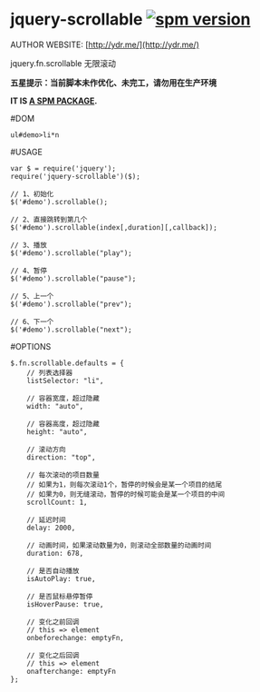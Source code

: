 # jquery-scrollable [![spm version](http://spmjs.io/badge/jquery-scrollable)](http://spmjs.io/package/jquery-scrollable)

AUTHOR WEBSITE: [http://ydr.me/](http://ydr.me/)

jquery.fn.scrollable 无限滚动

**五星提示：当前脚本未作优化、未完工，请勿用在生产环境**

__IT IS [A SPM PACKAGE](http://spmjs.io/package/jquery-scrollable).__



#DOM
```
ul#demo>li*n
```



#USAGE
```
var $ = require('jquery');
require('jquery-scrollable')($);

// 1、初始化
$('#demo').scrollable();

// 2、直接跳转到第几个
$('#demo').scrollable(index[,duration][,callback]);

// 3、播放
$('#demo').scrollable("play");

// 4、暂停
$('#demo').scrollable("pause");

// 5、上一个
$('#demo').scrollable("prev");

// 6、下一个
$('#demo').scrollable("next");
```



#OPTIONS
```
$.fn.scrollable.defaults = {
    // 列表选择器
    listSelector: "li",

    // 容器宽度，超过隐藏
    width: "auto",

    // 容器高度，超过隐藏
    height: "auto",

    // 滚动方向
    direction: "top",

    // 每次滚动的项目数量
    // 如果为1，则每次滚动1个，暂停的时候会是某一个项目的结尾
    // 如果为0，则无缝滚动，暂停的时候可能会是某一个项目的中间
    scrollCount: 1,

    // 延迟时间
    delay: 2000,

    // 动画时间，如果滚动数量为0，则滚动全部数量的动画时间
    duration: 678,

    // 是否自动播放
    isAutoPlay: true,

    // 是否鼠标悬停暂停
    isHoverPause: true,

    // 变化之前回调
    // this => element
    onbeforechange: emptyFn,

    // 变化之后回调
    // this => element
    onafterchange: emptyFn
};
```
